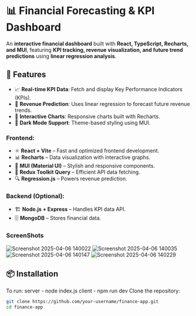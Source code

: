 # 📊 Financial Forecasting & KPI Dashboard  

An **interactive financial dashboard** built with **React, TypeScript, Recharts, and MUI**, featuring **KPI tracking, revenue visualization, and future trend predictions** using **linear regression analysis**.  

## 🚀 Features  
- 📈 **Real-time KPI Data**: Fetch and display Key Performance Indicators (KPIs).  
- 🔮 **Revenue Prediction**: Uses linear regression to forecast future revenue trends.  
- 🎨 **Interactive Charts**: Responsive charts built with Recharts.  
- 🌙 **Dark Mode Support**: Theme-based styling using MUI.  

### **Frontend:**  
- ⚛️ **React + Vite** – Fast and optimized frontend development.  
- 📊 **Recharts** – Data visualization with interactive graphs.  
- 🎨 **MUI (Material UI)** – Stylish and responsive components.  
- 📡 **Redux Toolkit Query** – Efficient API data fetching.
-  🔍 **Regression.js** – Powers revenue prediction.

### **Backend (Optional):**  
- 🏗 **Node.js + Express** – Handles KPI data API.  
- 🗄 **MongoDB** – Stores financial data.  
### **ScreenShots** 
![Screenshot 2025-04-06 140022](https://github.com/user-attachments/assets/0f011588-82e1-42cb-9dd2-65515b49028d)
![Screenshot 2025-04-06 140035](https://github.com/user-attachments/assets/3ccc44bd-ea9e-4c9f-bc70-a5e0d46d0d1b)
![Screenshot 2025-04-06 140147](https://github.com/user-attachments/assets/3a7adf38-2d67-4dac-ada8-843da5dbf9a7)
![Screenshot 2025-04-06 140229](https://github.com/user-attachments/assets/5a2a3fd7-bf2b-46b6-ab14-c762094d9054)

## 📦 Installation  
To run:
server - node index.js
client - npm run dev
Clone the repository:  
```sh
git clone https://github.com/your-username/finance-app.git
cd finance-app
